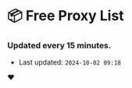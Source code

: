# :package: Free Proxy List
### Updated every 15 minutes.

- Last updated: `2024-10-02 09:18`

:heart:
